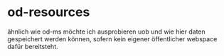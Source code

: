 # od-resources

ähnlich wie od-ms möchte ich ausprobieren uob und wie hier daten gespeichert werden können, sofern kein eigener öffentlicher webspace dafür bereitsteht.
